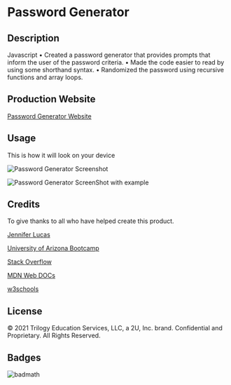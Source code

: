 # Password Generator 

## Description
Javascript
• Created a password generator that provides prompts that inform the user of the password criteria. 
• Made the code easier to read by using some shorthand syntax.
• Randomized the password using recursive functions and array loops. 

## Production Website
[Password Generator Website](https://jenmlucas.github.io/Password-Generator/ "Password Generator Website")

## Usage
This is how it will look on your device

![Password Generator Screenshot](./assets/images/passwordgeneratorempty.png)

![Password Generator ScreenShot with example](./assets/images/passwordgeneratorwithpassword.png)
  
## Credits
To give thanks to all who have helped create this product.

[Jennifer Lucas](https://jenmlucas.github.io/portfolio/ "Jennifer Lucas")
 
[University of Arizona Bootcamp](https://courses.bootcampspot.com "UofA")

[Stack Overflow](https://stackoverflow.com/questions/7549561/section-vs-article-html5/ "StackOverflow")

[MDN Web DOCs](https://developer.mozilla.org/en-US/docs/Web/HTML/Element/aside "MDN")

[w3schools](https://www.w3schools.com/ "w3schools")

## License

© 2021 Trilogy Education Services, LLC, a 2U, Inc. brand. Confidential and Proprietary. All Rights Reserved.

## Badges
![badmath](https://img.shields.io/github/languages/top/nielsenjared/badmath)

